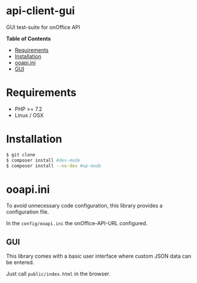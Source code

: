 # api-client-gui
GUI test-suite for onOffice API

**Table of Contents**
* [Requirements](#requirements)
* [Installation](#installation)
* [ooapi.ini](#ooapiini)
* [GUI](#gui)

# Requirements
* PHP >= 7.2
* Linux / OSX

# Installation
```bash
$ git clone
$ composer install #dev-mode
$ composer install --no-dev #op-mode
```

# ooapi.ini

To avoid unnecessary code configuration, this library provides a configuration file.
 
In the `config/ooapi.ini` the onOffice-API-URL configured.

## GUI

This library comes with a basic user interface where custom JSON data
can be entered.

Just call `public/index.html` in the browser.

